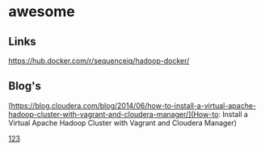 # awesome

## Links
https://hub.docker.com/r/sequenceiq/hadoop-docker/


## Blog's
[https://blog.cloudera.com/blog/2014/06/how-to-install-a-virtual-apache-hadoop-cluster-with-vagrant-and-cloudera-manager/](How-to: Install a Virtual Apache Hadoop Cluster with Vagrant and Cloudera Manager)

[123](abd)
